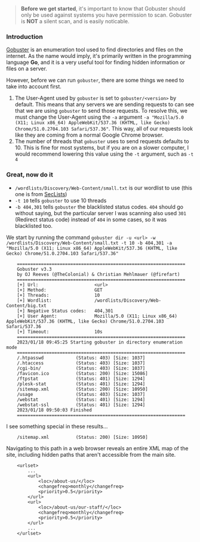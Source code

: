 > **Before we get started**, it's important to know that Gobuster should only be used against systems you have permission to scan. Gobuster is **NOT** a silent scan, and is easily noticable.

### Introduction
[Gobuster](https://github.com/OJ/gobuster) is an enumeration tool used to find directories and files on the internet. As the name would imply, it's primarily written in the programming language **Go**, and it is a very useful tool for finding hidden information or files on a server.

However, before we can run `gobuster`, there are some things we need to take into account first.

1. The User-Agent used by `gobuster` is set to `gobuster/<version>` by default. This means that any servers we are sending requests to can see that we are using `gobuster` to send those requests. To resolve this, we must change the User-Agent using the `-a` argument `-a "Mozilla/5.0 (X11; Linux x86_64) AppleWebKit/537.36 (KHTML, like Gecko) Chrome/51.0.2704.103 Safari/537.36"`. This way, all of our requests look like they are coming from a normal Google Chrome browser.
2. The number of threads that `gobuster` uses to send requests defaults to 10. This is fine for most systems, but if you are on a slower computer, I would recommend lowering this value using the `-t` argument, such as `-t 4`

### Great, now do it

 - `/wordlists/Discovery/Web-Content/small.txt` is our wordlist to use (this one is from [SecLists](https://github.com/danielmiessler/SecLists))
 - `-t 10` tells `gobuster` to use 10 threads
 - `-b 404,301` tells `gobuster` the blacklisted status codes. `404` should go without saying, but the particular server I was scanning also used `301` (Redirect status code) instead of `404` in some cases, so it was blacklisted too.
  
We start by running the command `gobuster dir -u <url> -w /wordlists/Discovery/Web-Content/small.txt -t 10 -b 404,301 -a "Mozilla/5.0 (X11; Linux x86_64) AppleWebKit/537.36 (KHTML, like Gecko) Chrome/51.0.2704.103 Safari/537.36"`

        ===============================================================
        Gobuster v3.3
        by OJ Reeves (@TheColonial) & Christian Mehlmauer (@firefart)
        ===============================================================
        [+] Url:                     <url>
        [+] Method:                  GET
        [+] Threads:                 10
        [+] Wordlist:                /wordlists/Discovery/Web-Content/big.txt
        [+] Negative Status codes:   404,301
        [+] User Agent:              Mozilla/5.0 (X11; Linux x86_64) AppleWebKit/537.36 (KHTML, like Gecko) Chrome/51.0.2704.103 Safari/537.36
        [+] Timeout:                 10s
        ===============================================================
        2023/01/18 09:45:25 Starting gobuster in directory enumeration mode
        ===============================================================
        /.htpasswd            (Status: 403) [Size: 1037]
        /.htaccess            (Status: 403) [Size: 1037]
        /cgi-bin/             (Status: 403) [Size: 1037]
        /favicon.ico          (Status: 200) [Size: 15086]
        /ftpstat              (Status: 401) [Size: 1294]
        /plesk-stat           (Status: 401) [Size: 1294]
        /sitemap.xml          (Status: 200) [Size: 10950]
        /usage                (Status: 403) [Size: 1037]
        /webstat              (Status: 401) [Size: 1294]
        /webstat-ssl          (Status: 401) [Size: 1294]
        2023/01/18 09:50:03 Finished
        ===============================================================

I see something special in these results...

        /sitemap.xml          (Status: 200) [Size: 10950]

Navigating to this path in a web browser reveals an entire XML map of the site, including hidden paths that aren't accessible from the main site.

        <urlset>
            ...
            <url>
                <loc>/about-us/</loc>
                <changefreq>monthly</changefreq>
                <priority>0.5</priority>
            </url>
            <url>
                <loc>/about-us/our-staff/</loc>
                <changefreq>monthly</changefreq>
                <priority>0.5</priority>
            </url>
            ...
        </urlset>

